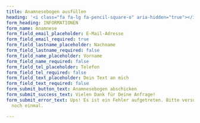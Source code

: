 ```yaml
---
title: Anamnesebogen ausfüllen
heading: '<i class="fa fa-lg fa-pencil-square-o" aria-hidden="true"></i> Fülle den <span>Anamnese&shy;bogen</span> aus'
form_heading: INFORMATIONEN
form_name: Anamnese
form_field_email_placeholder: E-Mail-Adresse
form_field_email_required: true
form_field_lastname_placeholder: Nachname
form_field_lastname_required: false
form_field_name_placeholder: Vorname
form_field_name_required: false
form_field_tel_placeholder: Telefon
form_field_tel_required: false
form_field_text_placeholder: Dein Text an mich
form_field_text_required: false
form_submit_button_text: Anamnesebogen abschicken
form_submit_success_text: Vielen Dank für Deine Anfrage!
form_submit_error_text: Ups! Es ist ein Fehler aufgetreten. Bitte versuche es später
  noch einmal.

---
```

